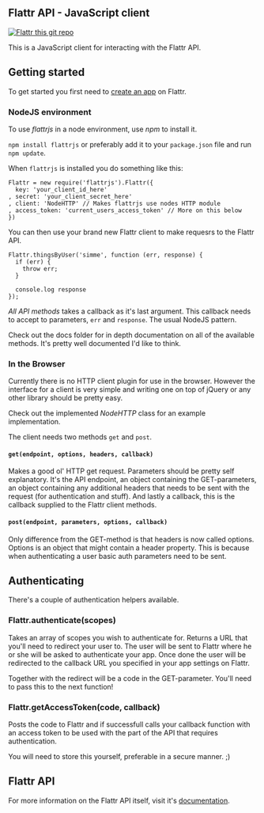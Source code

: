 Flattr API - JavaScript client
------------------------------

[![Flattr this git repo](http://api.flattr.com/button/flattr-badge-large.png)](https://flattr.com/submit/auto?user_id=simme&url=https://github.com/simme/flattrjs&title=FlattrJS&description=Flattr%20API%20client%20writtin%20in%20JavaScript&language=en_US&tags=flattr,javascript&category=software)

This is a JavaScript client for interacting with the Flattr API.

## Getting started

To get started you first need to [create an app](http://flattr.com/apps) on Flattr.

### NodeJS environment

To use _flattrjs_ in a node environment, use _npm_ to install it.

`npm install flattrjs` or preferably add it to your `package.json` file and
run `npm update`.

When `flattrjs` is installed you do something like this:

    Flattr = new require('flattrjs').Flattr({
      key: 'your_client_id_here'
    , secret: 'your_client_secret_here'
    , client: 'NodeHTTP' // Makes flattrjs use nodes HTTP module
    , access_token: 'current_users_access_token' // More on this below
    })

You can then use your brand new Flattr client to make requesrs to the Flattr
API.

    Flattr.thingsByUser('simme', function (err, response) {
      if (err) {
        throw err;
      }

      console.log response
    });

_All API methods_ takes a callback as it's last argument. This callback needs
to accept to parameters, `err` and `response`. The usual NodeJS pattern.

Check out the docs folder for in depth documentation on all of the available
methods. It's pretty well documented I'd like to think.

### In the Browser

Currently there is no HTTP client plugin for use in the browser. However
the interface for a client is very simple and writing one on top of jQuery
or any other library should be pretty easy.

Check out the implemented _NodeHTTP_ class for an example implementation.

The client needs two methods `get` and `post`.

#### `get(endpoint, options, headers, callback)`

Makes a good ol' HTTP get request. Parameters should be pretty self explanatory. It's the API endpoint, an object containing the GET-parameters, an object containing any additional headers that needs to be sent with the request (for authentication and stuff). And lastly a callback, this is the callback supplied to the Flattr client methods.

#### `post(endpoint, parameters, options, callback)`

Only difference from the GET-method is that headers is now called options. Options is an object that might contain a header property. This is because when authenticating a user basic auth parameters need to be sent.

## Authenticating

There's a couple of authentication helpers available.

### Flattr.authenticate(scopes)

Takes an array of scopes you wish to authenticate for. Returns a URL that you'll need to redirect your user to. The user will be sent to Flattr where he or she will be asked to authenticate your app. Once done the user will be redirected to the callback URL you specified in your app settings on Flattr.

Together with the redirect will be a code in the GET-parameter. You'll need to pass this to the next function!

### Flattr.getAccessToken(code, callback)

Posts the code to Flattr and if successfull calls your callback function with an access token to be used with the part of the API that requires authentication.

You will need to store this yourself, preferable in a secure manner. ;)

## Flattr API

For more information on the Flattr API itself, visit it's [documentation](http://developers.flattr.net/api/).
